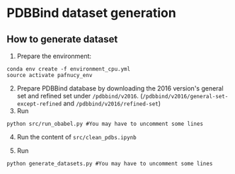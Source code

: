 # PDBBind dataset generation 

## 

## How to generate dataset
1. Prepare the environment:
```
conda env create -f environment_cpu.yml 
source activate pafnucy_env
```
2. Prepare PDBBind database by downloading the 2016 version's general set and refined set under `/pdbbind/v2016`. (`/pdbbind/v2016/general-set-except-refined` and `/pdbbind/v2016/refined-set`)
3. Run  
```
python src/run_obabel.py #You may have to uncomment some lines 
```
4. Run the content of `src/clean_pdbs.ipynb`

5. Run 
```
python generate_datasets.py #You may have to uncomment some lines
```

